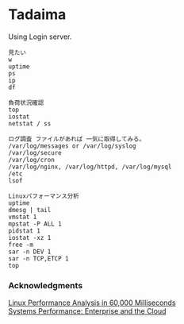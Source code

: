 # Tadaima
Using Login server.

```
見たい
w
uptime
ps
ip
df
```
```
負荷状況確認
top
iostat
netstat / ss
```
```
ログ調査 ファイルがあれば 一気に取得してみる。
/var/log/messages or /var/log/syslog
/var/log/secure
/var/log/cron
/var/log/nginx, /var/log/httpd, /var/log/mysql
/etc
lsof
```

```
Linuxパフォーマンス分析
uptime
dmesg | tail
vmstat 1
mpstat -P ALL 1
pidstat 1
iostat -xz 1
free -m
sar -n DEV 1
sar -n TCP,ETCP 1
top
```
### Acknowledgments
[Linux Performance Analysis in 60,000 Milliseconds](https://medium.com/netflix-techblog/linux-performance-analysis-in-60-000-milliseconds-accc10403c55)  
[Systems Performance: Enterprise and the Cloud](http://www.pearson.com.au/9780133390094)

